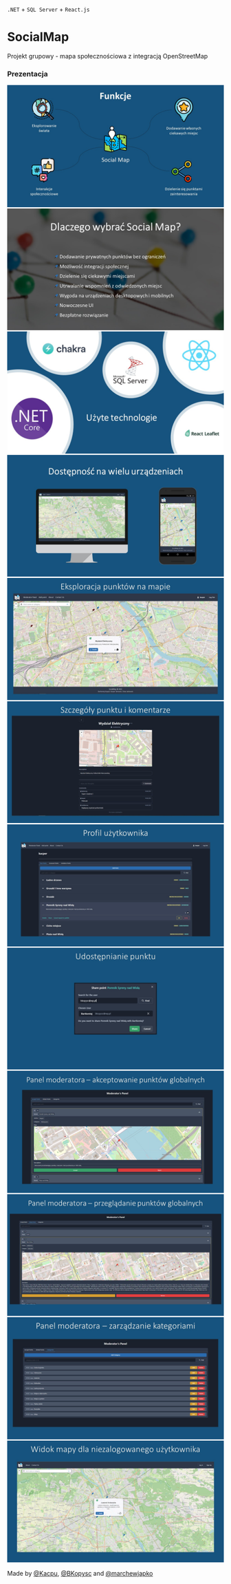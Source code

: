 `.NET` + `SQL Server` + `React.js`

# SocialMap
Projekt grupowy - mapa społecznościowa z integracją OpenStreetMap

### Prezentacja

![alt text](https://github.com/Kacpu/SocialMap/blob/master/images/Slajd3.JPG)
![alt text](https://github.com/Kacpu/SocialMap/blob/master/images/Slajd5.JPG)
![alt text](https://github.com/Kacpu/SocialMap/blob/master/images/Slajd7.JPG)
![alt text](https://github.com/Kacpu/SocialMap/blob/master/images/Slajd22.JPG)
![alt text](https://github.com/Kacpu/SocialMap/blob/master/images/Slajd10.JPG)
![alt text](https://github.com/Kacpu/SocialMap/blob/master/images/Slajd12.JPG)
![alt text](https://github.com/Kacpu/SocialMap/blob/master/images/Slajd14.JPG)
![alt text](https://github.com/Kacpu/SocialMap/blob/master/images/Slajd15.JPG)
![alt text](https://github.com/Kacpu/SocialMap/blob/master/images/Slajd18.JPG)
![alt text](https://github.com/Kacpu/SocialMap/blob/master/images/Slajd19.JPG)
![alt text](https://github.com/Kacpu/SocialMap/blob/master/images/Slajd20.JPG)
![alt text](https://github.com/Kacpu/SocialMap/blob/master/images/Slajd21.JPG)


Made by [@Kacpu](https://github.com/Kacpu), [@BKopysc](https://github.com/BKopysc) and [@marchewjapko](https://github.com/marchewjapko)




